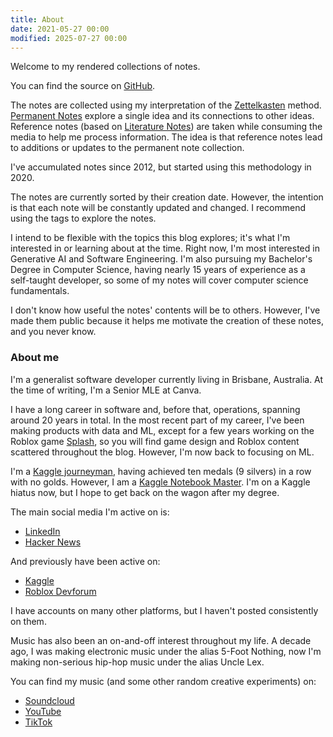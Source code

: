 ```yaml
---
title: About
date: 2021-05-27 00:00
modified: 2025-07-27 00:00
---
```


Welcome to my rendered collections of notes.

You can find the source on [GitHub](https://github.com/lextoumbourou/notes).

The notes are collected using my interpretation of the [Zettelkasten](https://en.wikipedia.org/wiki/Zettelkasten) method. [Permanent Notes](/permanent-notes.html) explore a single idea and its connections to other ideas. Reference notes (based on [Literature Notes](/literature-notes.html)) are taken while consuming the media to help me process information. The idea is that reference notes lead to additions or updates to the permanent note collection.

I've accumulated notes since 2012, but started using this methodology in 2020.

The notes are currently sorted by their creation date. However, the intention is that each note will be constantly updated and changed. I recommend using the tags to explore the notes.

I intend to be flexible with the topics this blog explores; it's what I'm interested in or learning about at the time. Right now, I'm most interested in Generative AI and Software Engineering. I'm also pursuing my Bachelor's Degree in Computer Science, having nearly 15 years of experience as a self-taught developer, so some of my notes will cover computer science fundamentals.

I don't know how useful the notes' contents will be to others. However, I've made them public because it helps me motivate the creation of these notes, and you never know.

### About me

I'm a generalist software developer currently living in Brisbane, Australia. At the time of writing, I'm a Senior MLE at Canva.

I have a long career in software and, before that, operations, spanning around 20 years in total. In the most recent part of my career, I've been making products with data and ML, except for a few years working on the Roblox game [Splash](https://www.roblox.com/games/4936591712/SPLASH-Skate-Music#!/game-instances), so you will find game design and Roblox content scattered throughout the blog. However, I'm now back to focusing on ML.

I'm a [Kaggle journeyman](https://www.kaggle.com/lextoumbourou/competitions?sort=recently+launched&tab=completed), having achieved ten medals (9 silvers) in a row with no golds. However, I am a [Kaggle Notebook Master](https://www.kaggle.com/lextoumbourou/code?userId=21102&sortBy=voteCount&tab=profile). I'm on a Kaggle hiatus now, but I hope to get back on the wagon after my degree.

The main social media I'm active on is:

* [LinkedIn](https://www.linkedin.com/in/lextoumbourou/)
* [Hacker News](https://news.ycombinator.com/user?id=lexandstuff)

And previously have been active on:

* [Kaggle](https://www.kaggle.com/lextoumbourou)
* [Roblox Devforum](https://devforum.roblox.com/u/lexandstuff)

I have accounts on many other platforms, but I haven't posted consistently on them.

Music has also been an on-and-off interest throughout my life. A decade ago, I was making electronic music under the alias 5-Foot Nothing, now I'm making non-serious hip-hop music under the alias Uncle Lex.

You can find my music (and some other random creative experiments) on:

* [Soundcloud](https://soundcloud.com/lexandstuff)
* [YouTube](https://www.youtube.com/channel/UCWVXR9GEEAoNiEEfkJU3MpA)
* [TikTok](https://www.tiktok.com/@lexandtings)
